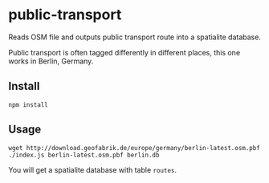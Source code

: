 # public-transport

Reads OSM file and outputs public transport route into a spatialite database.

Public transport is often tagged differently in different places, this one
works in Berlin, Germany.

## Install

    npm install

## Usage

    wget http://download.geofabrik.de/europe/germany/berlin-latest.osm.pbf
    ./index.js berlin-latest.osm.pbf berlin.db

You will get a spatialite database with table `routes`.

